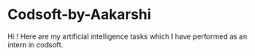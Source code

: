 # Codsoft-by-Aakarshi
Hi ! Here are my artificial intelligence tasks which I have performed as an intern in codsoft.
